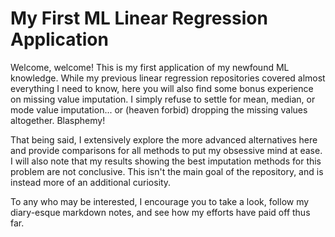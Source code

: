 # My First ML Linear Regression Application

Welcome, welcome! This is my first application of my newfound ML knowledge. While my previous linear regression repositories covered almost everything I need to know, here you will also find some bonus experience on missing value imputation. I simply refuse to settle for mean, median, or mode value imputation... or (heaven forbid) dropping the missing values altogether. Blasphemy!

That being said, I extensively explore the more advanced alternatives here and provide comparisons for all methods to put my obsessive mind at ease. I will also note that my results showing the best imputation methods for this problem are not conclusive. This isn't the main goal of the repository, and is instead more of an additional curiosity.

To any who may be interested, I encourage you to take a look, follow my diary-esque markdown notes, and see how my efforts have paid off thus far.
